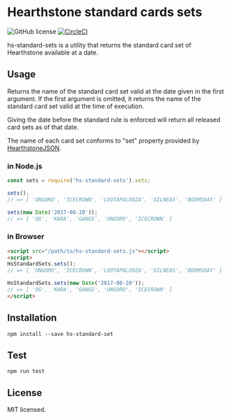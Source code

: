 # Hearthstone standard cards sets
![GitHub license](https://img.shields.io/badge/license-MIT-blue.svg)
[![CircleCI](https://circleci.com/gh/sakai-akinobu/hs-standard-sets.svg?style=svg)](https://circleci.com/gh/sakai-akinobu/hs-standard-sets)

hs-standard-sets is a utility that returns the standard card set of Hearthstone available at a date.

## Usage

Returns the name of the standard card set valid at the date given in the first argument.
If the first argument is omitted, it returns the name of the standard card set valid at the time of execution.

Giving the date before the standard rule is enforced will return all released card sets as of that date.

The name of each card set conforms to "set" property provided by [HearthstoneJSON](https://hearthstonejson.com/).

### in Node.js

```javascript
const sets = require('hs-standard-sets').sets;

sets();
// => [ 'UNGORO', 'ICECROWN', 'LOOTAPALOOZA', 'GILNEAS', 'BOOMSDAY' ]

sets(new Date('2017-08-20'));
// => [ 'OG', 'KARA', 'GANGS', 'UNGORO', 'ICECROWN' ]
```

### in Browser

```html
<script src="/path/to/hs-standard-sets.js"></script>
<script>
HsStandardSets.sets();
// => [ 'UNGORO', 'ICECROWN', 'LOOTAPALOOZA', 'GILNEAS', 'BOOMSDAY' ]

HsStandardSets.sets(new Date('2017-08-20'));
// => [ 'OG', 'KARA', 'GANGS', 'UNGORO', 'ICECROWN' ]
</script>
```

## Installation

```
npm install --save hs-standard-set
```

## Test

```
npm run test
```

## License

MIT licensed.
